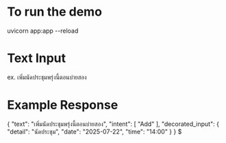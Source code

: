 # To run the demo 
uvicorn app:app --reload

# Text Input 
ex. เพิ่มนัดประชุมพรุ่งนี้ตอนบ่ายสอง
# Example Response
{
  "text": "เพิ่มนัดประชุมพรุ่งนี้ตอนบ่ายสอง",
  "intent": [
    "Add"
  ],
  "decorated_input": {
    "detail": "นัดประชุม",
    "date": "2025-07-22",
    "time": "14:00"
  }
}
$